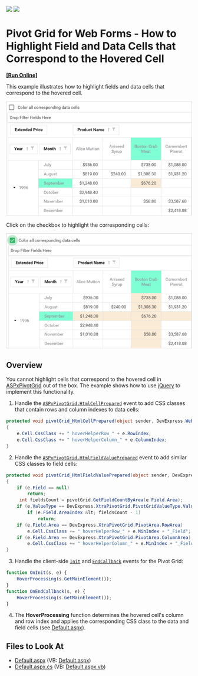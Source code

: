 <!-- default badges list -->
[![](https://img.shields.io/badge/Open_in_DevExpress_Support_Center-FF7200?style=flat-square&logo=DevExpress&logoColor=white)](https://supportcenter.devexpress.com/ticket/details/T621056)
[![](https://img.shields.io/badge/📖_How_to_use_DevExpress_Examples-e9f6fc?style=flat-square)](https://docs.devexpress.com/GeneralInformation/403183)
<!-- default badges end -->
# Pivot Grid for Web Forms - How to Highlight Field and Data Cells that Correspond to the Hovered Cell

<!-- run online -->
**[[Run Online]](https://codecentral.devexpress.com/t621056/)**
<!-- run online end -->
This example illustrates how to highlight fields and data cells that correspond to the hovered cell.


![Pivot Grid for Web Forms - Hightlighting data cells](media/7c770969-ded8-4eaa-9ec8-f052f7dd136a.png)

Click on the checkbox to highlight the corresponding cells:

![Pivot Grid for Web Forms - Hightlighting all corresponding data cells](media/7d663a5d-2701-411f-88ca-3d07da9f1eda.png)

## Overview

You cannot highlight cells that correspond to the hovered cell in [ASPxPivotGrid](https://docs.devexpress.com/AspNet/DevExpress.Web.ASPxPivotGrid.ASPxPivotGrid) out of the box. The example shows how to use  [jQuery](https://jquery.com/) to implement this functionality.


1. Handle the [`ASPxPivotGrid.HtmlCellPrepared`](https://docs.devexpress.com/AspNet/DevExpress.Web.ASPxPivotGrid.ASPxPivotGrid.HtmlCellPrepared) event to add CSS classes that contain rows and column indexes to data cells:
```csharp
protected void pivotGrid_HtmlCellPrepared(object sender, DevExpress.Web.ASPxPivotGrid.PivotHtmlCellPreparedEventArgs e)
{
    e.Cell.CssClass += " hoverHelperRow_" + e.RowIndex;
    e.Cell.CssClass += " hoverHelperColumn_" + e.ColumnIndex;
}
```
2. Handle the [`ASPxPivotGrid.HtmlFieldValuePrepared`](https://docs.devexpress.com/AspNet/DevExpress.Web.ASPxPivotGrid.ASPxPivotGrid.HtmlFieldValuePrepared) event to add similar CSS classes to field cells:
```csharp
protected void pivotGrid_HtmlFieldValuePrepared(object sender, DevExpress.Web.ASPxPivotGrid.PivotHtmlFieldValuePreparedEventArgs e)
{
    if (e.Field == null)
        return;
     int fieldsCount = pivotGrid.GetFieldCountByArea(e.Field.Area);
    if (e.ValueType == DevExpress.XtraPivotGrid.PivotGridValueType.Value)
        if (e.Field.AreaIndex &lt; fieldsCount - 1)
            return;
    if (e.Field.Area == DevExpress.XtraPivotGrid.PivotArea.RowArea)
        e.Cell.CssClass += " hoverHelperRow_" + e.MinIndex + "_Field";
    if (e.Field.Area == DevExpress.XtraPivotGrid.PivotArea.ColumnArea)
        e.Cell.CssClass += " hoverHelperColumn_" + e.MinIndex + "_Field";
}
```
3. Handle the client-side [`Init`](https://docs.devexpress.com/AspNet/js-ASPxClientControlBase.Init) and [`EndCallback`](https://docs.devexpress.com/AspNet/js-ASPxClientPivotGrid.EndCallback) events for the Pivot Grid:
```js
function OnInit(s, e) {
    HoverProcessing(s.GetMainElement());
}
function OnEndCallback(s, e) {
    HoverProcessing(s.GetMainElement());
}
```
4. The **HoverProcessing** function determines the hovered cell's column and row index and applies the corresponding CSS class to the data and field cells (see [Default.aspx](./CS/WebSite/Default.aspx#L31-L69)).


## Files to Look At
* [Default.aspx](./CS/WebSite/Default.aspx) (VB: [Default.aspx](./VB/WebSite/Default.aspx))
* [Default.aspx.cs](./CS/WebSite/Default.aspx.cs) (VB: [Default.aspx.vb](./VB/WebSite/Default.aspx.vb))
